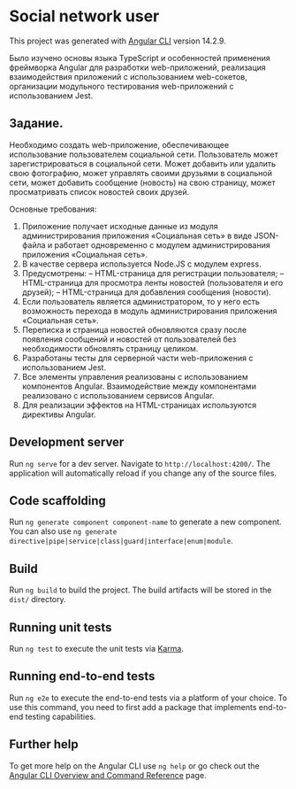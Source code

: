 # Social network user

This project was generated with [Angular CLI](https://github.com/angular/angular-cli) version 14.2.9.

Было изучено основы языка TypeScript и особенностей применения фреймворка Angular для разработки web-приложений, реализация взаимодействия приложений с использованием web-сокетов, организации модульного тестирования web-приложений с использованием Jest.

## Задание.
Необходимо создать web-приложение, обеспечивающее использование пользователем социальной сети. Пользователь может зарегистрироваться в социальной сети. Может добавить или удалить свою фотографию, может управлять своими друзьями в социальной сети, может добавить сообщение (новость) на свою страницу, может просматривать список новостей своих друзей.

Основные требования:
1. Приложение получает исходные данные из модуля администрирования приложения «Социальная сеть» в виде JSON-файла и работает одновременно с модулем администрирования приложения «Социальная сеть».
2. В качестве сервера используется Node.JS с модулем express.
3. Предусмотрены:
– HTML-страница для регистрации пользователя;
– HTML-страница для просмотра ленты новостей (пользователя и его друзей);
– HTML-страница для добавления сообщения (новости).
4. Если пользователь является администратором, то у него есть возможность перехода в модуль администрирования приложения «Социальная сеть».
5. Переписка и страница новостей обновляются сразу после появления сообщений и новостей от пользователей без необходимости обновлять страницу целиком.
6. Разработаны тесты для серверной части web-приложения с использованием Jest.
7. Все элементы управления реализованы с использованием компонентов Angular. Взаимодействие между компонентами реализовано с использованием сервисов Angular.
8. Для реализации эффектов на HTML-страницах используются директивы Angular.


## Development server

Run `ng serve` for a dev server. Navigate to `http://localhost:4200/`. The application will automatically reload if you change any of the source files.

## Code scaffolding

Run `ng generate component component-name` to generate a new component. You can also use `ng generate directive|pipe|service|class|guard|interface|enum|module`.

## Build

Run `ng build` to build the project. The build artifacts will be stored in the `dist/` directory.

## Running unit tests

Run `ng test` to execute the unit tests via [Karma](https://karma-runner.github.io).

## Running end-to-end tests

Run `ng e2e` to execute the end-to-end tests via a platform of your choice. To use this command, you need to first add a package that implements end-to-end testing capabilities.

## Further help

To get more help on the Angular CLI use `ng help` or go check out the [Angular CLI Overview and Command Reference](https://angular.io/cli) page.
